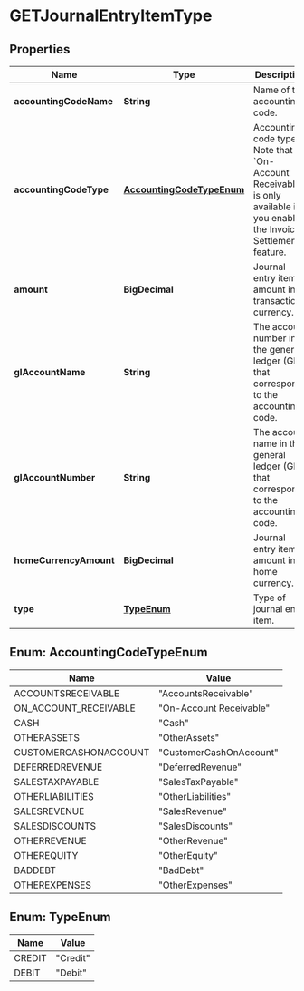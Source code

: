 

# GETJournalEntryItemType


## Properties

| Name | Type | Description | Notes |
|------------ | ------------- | ------------- | -------------|
|**accountingCodeName** | **String** | Name of the accounting code.  |  [optional] |
|**accountingCodeType** | [**AccountingCodeTypeEnum**](#AccountingCodeTypeEnum) | Accounting code type.  Note that &#x60;On-Account Receivable&#x60; is only available if you enable the Invoice Settlement feature.   |  [optional] |
|**amount** | **BigDecimal** | Journal entry item amount in transaction currency.  |  [optional] |
|**glAccountName** | **String** | The account number in the general ledger (GL) that corresponds to the accounting code.  |  [optional] |
|**glAccountNumber** | **String** | The account name in the general ledger (GL) that corresponds to the accounting code.  |  [optional] |
|**homeCurrencyAmount** | **BigDecimal** | Journal entry item amount in home currency.  |  [optional] |
|**type** | [**TypeEnum**](#TypeEnum) | Type of journal entry item.  |  [optional] |



## Enum: AccountingCodeTypeEnum

| Name | Value |
|---- | -----|
| ACCOUNTSRECEIVABLE | &quot;AccountsReceivable&quot; |
| ON_ACCOUNT_RECEIVABLE | &quot;On-Account Receivable&quot; |
| CASH | &quot;Cash&quot; |
| OTHERASSETS | &quot;OtherAssets&quot; |
| CUSTOMERCASHONACCOUNT | &quot;CustomerCashOnAccount&quot; |
| DEFERREDREVENUE | &quot;DeferredRevenue&quot; |
| SALESTAXPAYABLE | &quot;SalesTaxPayable&quot; |
| OTHERLIABILITIES | &quot;OtherLiabilities&quot; |
| SALESREVENUE | &quot;SalesRevenue&quot; |
| SALESDISCOUNTS | &quot;SalesDiscounts&quot; |
| OTHERREVENUE | &quot;OtherRevenue&quot; |
| OTHEREQUITY | &quot;OtherEquity&quot; |
| BADDEBT | &quot;BadDebt&quot; |
| OTHEREXPENSES | &quot;OtherExpenses&quot; |



## Enum: TypeEnum

| Name | Value |
|---- | -----|
| CREDIT | &quot;Credit&quot; |
| DEBIT | &quot;Debit&quot; |




